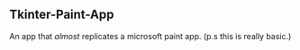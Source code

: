 ## Tkinter-Paint-App
An app that *almost* replicates a microsoft paint app.
(p.s this is really basic.)
